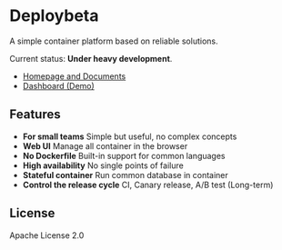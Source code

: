 # Deploybeta
A simple container platform based on reliable solutions.

Current status: **Under heavy development**.

- [Homepage and Documents](https://deploybeta.io)
- [Dashboard (Demo)](http://dashboard.deploybeta.io)

## Features

- **For small teams** Simple but useful, no complex concepts
- **Web UI** Manage all container in the browser
- **No Dockerfile** Built-in support for common languages
- **High availability** No single points of failure
- **Stateful container** Run common database in container
- **Control the release cycle** CI, Canary release, A/B test (Long-term)

## License
Apache License 2.0
